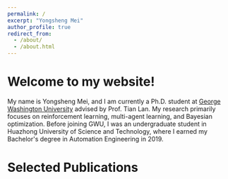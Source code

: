 ```yaml
---
permalink: /
excerpt: "Yongsheng Mei"
author_profile: true
redirect_from: 
  - /about/
  - /about.html
---
```


Welcome to my website!
======

My name is Yongsheng Mei, and I am currently a Ph.D. student at [George Washington University](https://www.gwu.edu/) advised by Prof. Tian Lan. My research primarily focuses on reinforcement learning, multi-agent learning, and Bayesian optimization. Before joining GWU, I was an undergraduate student in Huazhong University of Science and Technology, where I earned my Bachelor's degree in Automation Engineering in 2019.

Selected Publications
======
